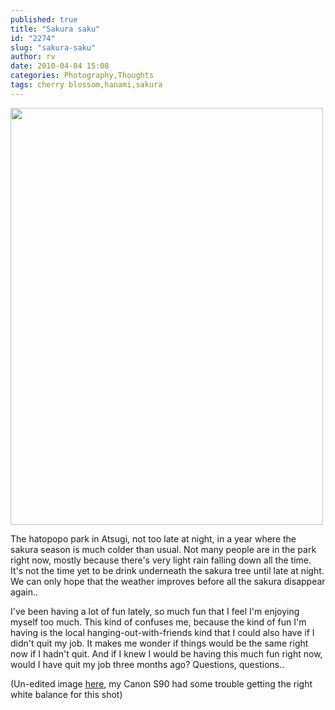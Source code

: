 ```yaml
---
published: true
title: "Sakura saku"
id: "2274"
slug: "sakura-saku"
author: rv
date: 2010-04-04 15:08
categories: Photography,Thoughts
tags: cherry blossom,hanami,sakura
---
```

<a href="https://s3.amazonaws.com/cfwblog/uploads/2010/04/img_1392ps.jpg"><img class="aligncenter size-full wp-image-2273" title="IMG_1392PS_sml" src="https://s3.amazonaws.com/cfwblog/uploads/2010/04/img_1392ps_sml.jpg" alt="" width="500" height="667" /></a>

The hatopopo park in Atsugi, not too late at night, in a year where the sakura season is much colder than usual. Not many people are in the park right now, mostly because there's very light rain falling down all the time. It's not the time yet to be drink underneath the sakura tree until late at night. We can only hope that the weather improves before all the sakura disappear again..

I've been having a lot of fun lately, so much fun that I feel I'm enjoying myself too much. This kind of confuses me, because the kind of fun I'm having is the local hanging-out-with-friends kind that I could also have if I didn't quit my job. It makes me wonder if things would be the same right now if I hadn't quit. And if I knew I would be having this much fun right now, would I have quit my job three months ago? Questions, questions..

(Un-edited image <a href="https://s3.amazonaws.com/cfwblog/uploads/2010/04/img_1392sml.jpg" target="_blank">here</a>, my Canon S90 had some trouble getting the right white balance for this shot)